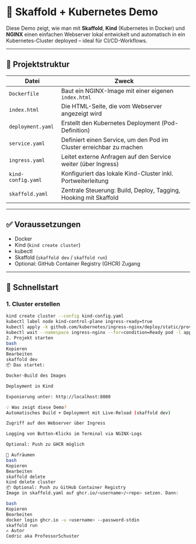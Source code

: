 # 🚀 Skaffold + Kubernetes Demo

Diese Demo zeigt, wie man mit **Skaffold**, **Kind** (Kubernetes in Docker) und **NGINX** einen einfachen Webserver lokal entwickelt und automatisch in ein Kubernetes-Cluster deployed – ideal für CI/CD-Workflows.

---

## 📁 Projektstruktur

| Datei              | Zweck                                                                 |
|--------------------|-----------------------------------------------------------------------|
| `Dockerfile`       | Baut ein NGINX-Image mit einer eigenen `index.html`                  |
| `index.html`       | Die HTML-Seite, die vom Webserver angezeigt wird                     |
| `deployment.yaml`  | Erstellt den Kubernetes Deployment (Pod-Definition)                  |
| `service.yaml`     | Definiert einen Service, um den Pod im Cluster erreichbar zu machen  |
| `ingress.yaml`     | Leitet externe Anfragen auf den Service weiter (über Ingress)        |
| `kind-config.yaml` | Konfiguriert das lokale Kind-Cluster inkl. Portweiterleitung         |
| `skaffold.yaml`    | Zentrale Steuerung: Build, Deploy, Tagging, Hooking mit Skaffold     |

---

## ✅ Voraussetzungen

- Docker
- Kind (`kind create cluster`)
- kubectl
- Skaffold (`skaffold dev` / `skaffold run`)
- Optional: GitHub Container Registry (GHCR) Zugang

---

## 🚦 Schnellstart

### 1. Cluster erstellen

```bash
kind create cluster --config kind-config.yaml
kubectl label node kind-control-plane ingress-ready=true
kubectl apply -k github.com/kubernetes/ingress-nginx/deploy/static/provider/kind
kubectl wait --namespace ingress-nginx --for=condition=Ready pod -l app.kubernetes.io/component=controller --timeout=90s
2. Projekt starten
bash
Kopieren
Bearbeiten
skaffold dev
📦 Das startet:

Docker-Build des Images

Deployment in Kind

Exponierung unter: http://localhost:8080

💡 Was zeigt diese Demo?
Automatisches Build + Deployment mit Live-Reload (skaffold dev)

Zugriff auf den Webserver über Ingress

Logging von Button-Klicks im Terminal via NGINX-Logs

Optional: Push zu GHCR möglich

🧼 Aufräumen
bash
Kopieren
Bearbeiten
skaffold delete
kind delete cluster
📦 Optional: Push zu GitHub Container Registry
Image in skaffold.yaml auf ghcr.io/<username>/<repo> setzen. Dann:

bash
Kopieren
Bearbeiten
docker login ghcr.io -u <username> --password-stdin
skaffold run
✍️ Autor
Cedric aka ProfessorSchuster